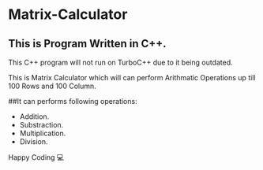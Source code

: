 # Matrix-Calculator

## This is Program Written in C++.

This C++ program will not run on TurboC++ due to it being outdated.

This is Matrix Calculator which will can perform Arithmatic Operations up till 100 Rows and 100 Column.

##It can performs following operations:
* Addition.
* Substraction.
* Multiplication.
* Division.

Happy Coding :computer:
